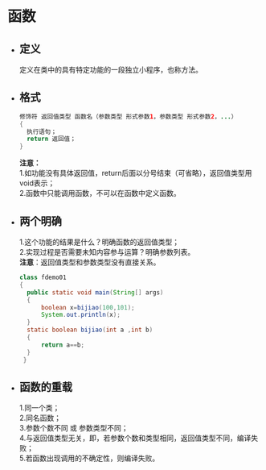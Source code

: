 # 函数
* ## 定义 ##
  定义在类中的具有特定功能的一段独立小程序，也称方法。

* ## 格式 ##
  ```java
  修饰符 返回值类型 函数名（参数类型 形式参数1，参数类型 形式参数2，...） 
  {
	执行语句；
	return 返回值；
  }
  ```
  **注意：**  
  1.如功能没有具体返回值，return后面以分号结束（可省略），返回值类型用void表示；  
  2.函数中只能调用函数，不可以在函数中定义函数。

* ## 两个明确 ##
  1.这个功能的结果是什么？明确函数的返回值类型；  
  2.实现过程是否需要未知内容参与运算？明确参数列表。  
  **注意**：返回值类型和参数类型没有直接关系。
  ```java
  class fdemo01 
  {
	public static void main(String[] args) 
	{
		boolean x=bijiao(100,101);
		System.out.println(x);
	}
	static boolean bijiao(int a ,int b)
	{
		return a==b;
	}
   }
   ```

* ## 函数的重载 ##
  1.同一个类；  
  2.同名函数；  
  3.参数个数不同 或 参数类型不同；  
  4.与返回值类型无关，即，若参数个数和类型相同，返回值类型不同，编译失败；  
  5.若函数出现调用的不确定性，则编译失败。
